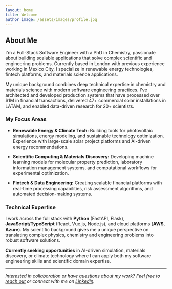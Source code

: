 ```yaml
---
layout: home
title: Welcome
author_image: /assets/images/profile.jpg
---
```


## About Me

I'm a Full-Stack Software Engineer with a PhD in Chemistry, passionate about building scalable applications that solve complex scientific and engineering problems. Currently based in London with previous experience working in Mexico City, I specialize in renewable energy technologies, fintech platforms, and materials science applications.

My unique background combines deep technical expertise in chemistry and materials science with modern software engineering practices. I've architected and developed production systems that have processed over $1M in financial transactions, delivered 47+ commercial solar installations in LATAM, and enabled data-driven research for 20+ scientists.

### My Focus Areas

- **Renewable Energy & Climate Tech:** Building tools for photovoltaic simulations, energy modeling, and sustainable technology optimization. Experience with large-scale solar project platforms and AI-driven energy recommendations.

- **Scientific Computing & Materials Discovery:** Developing machine learning models for molecular property prediction, laboratory information management systems, and computational workflows for experimental optimization.

- **Fintech & Data Engineering:** Creating scalable financial platforms with real-time processing capabilities, risk assessment algorithms, and automated decision-making systems.

### Technical Expertise

I work across the full stack with **Python** (FastAPI, Flask), **JavaScript/TypeScript** (React, Vue.js, Node.js), and cloud platforms (**AWS**, **Azure**). My scientific background gives me a unique perspective on translating complex physics, chemistry and engineering problems into robust software solutions.

**Currently seeking opportunities** in AI-driven simulation, materials discovery, or climate technology where I can apply both my software engineering skills and scientific domain expertise.

---

_Interested in collaboration or have questions about my work? Feel free to [reach out](mailto:vivekbadiani@gmail.com) or connect with me on [LinkedIn](https://linkedin.com/in/vivek-badiani)._
